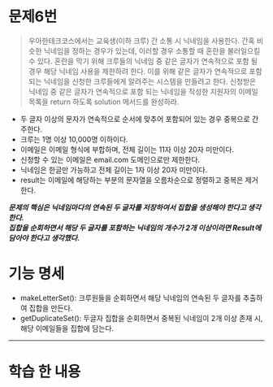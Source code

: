 # 문제6번
> 우아한테크코스에서는 교육생(이하 크루) 간 소통 시 닉네임을 사용한다. 간혹 비슷한 닉네임을 정하는 경우가 있는데, 이러할 경우 소통할 때 혼란을 불러일으킬 수 있다.
혼란을 막기 위해 크루들의 닉네임 중 같은 글자가 연속적으로 포함 될 경우 해당 닉네임 사용을 제한하려 한다. 이를 위해 같은 글자가 연속적으로 포함되는 닉네임을 신청한 크루들에게 알려주는 시스템을 만들려고 한다.
신청받은 닉네임 중 같은 글자가 연속적으로 포함 되는 닉네임을 작성한 지원자의 이메일 목록을 return 하도록 solution 메서드를 완성하라.

* 두 글자 이상의 문자가 연속적으로 순서에 맞추어 포함되어 있는 경우 중복으로 간주한다.
* 크루는 1명 이상 10,000명 이하이다.
* 이메일은 이메일 형식에 부합하며, 전체 길이는 11자 이상 20자 미만이다.
* 신청할 수 있는 이메일은 email.com 도메인으로만 제한한다.
* 닉네임은 한글만 가능하고 전체 길이는 1자 이상 20자 미만이다.
* result는 이메일에 해당하는 부분의 문자열을 오름차순으로 정렬하고 중복은 제거한다. <br>


***문제의 핵심은 닉네임마다의 연속된 두 글자를 저장하여서 집합을 생성해야 한다고 생각한다.*** <br>
***집합을 순회하면서 해당 두 글자를 포함하는 닉네임의 개수가 2개 이상이라면 Result에 담아야 한다고 생각했다.***

# 기능 명세
* makeLetterSet(): 크루원들을 순회하면서 해당 닉네임의 연속된 두 글자를 추출하여 집합을 만든다.
* getDuplicateSet(): 두글자 집합을 순회하면서 중복된 닉네임이 2개 이상 존재 시, 해당 이메일들을 집합에 담는다.
******
# 학습 한 내용